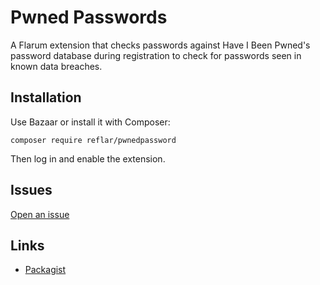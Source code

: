 # Pwned Passwords

A Flarum extension that checks passwords against Have I Been Pwned's password database during registration to check for passwords seen in known data breaches.

## Installation

Use Bazaar or install it with Composer:

```
composer require reflar/pwnedpassword
```

Then log in and enable the extension.

## Issues

[Open an issue](https://github.com/ReFlar/PwnedPasswords/issues)

## Links

- [Packagist](https://packagist.org/p/reflar/pwnedpasswords)
